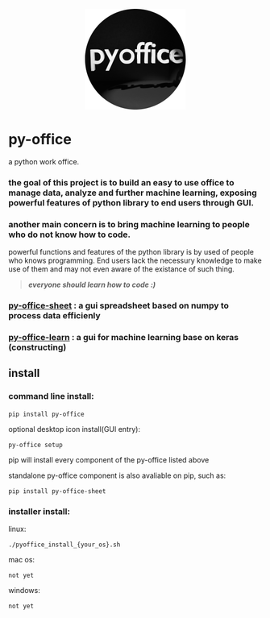 <p align="center">
  <img src="https://raw.githubusercontent.com/pyoffice/py-office-pictures/main/py-office-icon_small.png" />
</p>


# py-office
 a python work office.
 
### the goal of this project is to build an easy to use office to manage data, analyze and further machine learning, exposing powerful features of python library to end users through GUI.
### another main concern is to bring machine learning to people who do not know how to code.
powerful functions and features of the python library is by used of people who knows programming. End users lack the necessury knowledge to make use of them and may not even aware of the existance of such thing.

> ***everyone should learn how to code :)***
 
### [py-office-sheet](https://github.com/YC-Lammy/py-office-sheet) : a gui spreadsheet based on numpy to process data efficienly 

### [py-office-learn](https://github.com/YC-Lammy/py-office-learn) :  a gui for machine learning base on keras (constructing)

## install
### command line install:
```
pip install py-office
```
optional desktop icon install(GUI entry):
```
py-office setup
```
pip will install every component of the py-office listed above

standalone py-office component is also avaliable on pip, such as:
```
pip install py-office-sheet
```
### installer install:
linux:
```
./pyoffice_install_{your_os}.sh
```
mac os:
```
not yet
```
windows:
```
not yet
```
